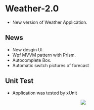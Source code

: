 # Weather-2.0
- New version of Weather Application.
## News
- New desgin UI.
- Wpf MVVM pattern with Prism.
- Autocomplete Box.
- Automatic switch pictures of forecast

## Unit Test
- Application was tested by xUnit

<p align="center">
<img src=http://preview.ibb.co/eeZ8cn/weather.png /imag>
</p>
